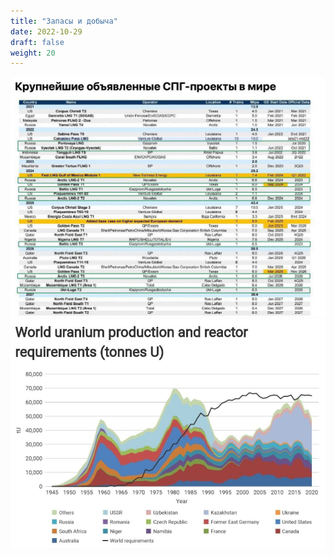 ```yaml
---
title: "Запасы и добыча"
date: 2022-10-29
draft: false
weight: 20
---
```


<img src="/images/energy/supply/biggest_lng_projects.jpg" alt="Крупнейшие СПГ проекты" width="700"/>
<img src="/images/energy/supply/uranium_production_and_reactor_reqs.jpg" alt="Крупнейшие СПГ проекты" width="700"/>